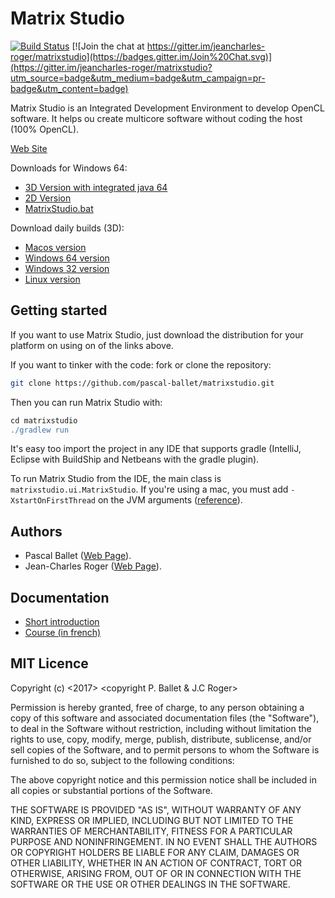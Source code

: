 # Matrix Studio

[![Build Status](https://travis-ci.org/pascal-ballet/matrixstudio.svg?branch=master)](https://travis-ci.org/pascal-ballet/matrixstudio)
[![Join the chat at https://gitter.im/jeancharles-roger/matrixstudio](https://badges.gitter.im/Join%20Chat.svg)](https://gitter.im/jeancharles-roger/matrixstudio?utm_source=badge&utm_medium=badge&utm_campaign=pr-badge&utm_content=badge)

Matrix Studio is an Integrated Development Environment to develop OpenCL software. 
It helps ou create multicore software without coding the host (100% OpenCL).

[Web Site](http://virtulab.univ-brest.fr/?page_id=23)

Downloads for Windows 64:
- [3D Version with integrated java 64](https://www.amazon.fr/clouddrive/share/nQc9NbHpKyIYhpn4fu60rP30G5Q9hybHcJxZIu7rDcT)
- [2D Version](https://www.amazon.fr/clouddrive/share/a4b9R3jN1ezkr0DwqRuteXjm4B7Wmn4eg44p07BalgW)
- [MatrixStudio.bat](https://www.amazon.fr/clouddrive/share/e9EccQx5WuLkYFjKXZXolQOJgawnk5kmAJzsOIz3FZY)

Download daily builds (3D):
- [Macos version](https://bintray.com/jeancharles-roger/generic/download_file?file_path=matrixstudio%2Fdaily%2FMatrixStudio-daily-mac64-1.0.0.tar.gz)
- [Windows 64 version](https://bintray.com/jeancharles-roger/generic/download_file?file_path=matrixstudio%2Fdaily%2FMatrixStudio-daily-windows64-1.0.0.zip)
- [Windows 32 version](https://bintray.com/jeancharles-roger/generic/download_file?file_path=matrixstudio%2Fdaily%2FMatrixStudio-daily-windows32-1.0.0.zip)
- [Linux version](https://bintray.com/jeancharles-roger/generic/download_file?file_path=matrixstudio%2Fdaily%2FMatrixStudio-daily-linux64-1.0.0.tar.gz)

## Getting started

If you want to use Matrix Studio, just download the distribution for your platform on using on of the links above.

If you want to tinker with the code: fork or clone the repository:
```sh
git clone https://github.com/pascal-ballet/matrixstudio.git
```

Then you can run Matrix Studio with:
 
```gradle
cd matrixstudio
./gradlew run
```

It's easy too import the project in any IDE that supports gradle (IntelliJ, Eclipse with BuildShip and Netbeans with the gradle plugin).

To run Matrix Studio from the IDE, the main class is `matrixstudio.ui.MatrixStudio`.
If you're using a mac, you must add `-XstartOnFirstThread` on the JVM arguments ([reference](https://www.eclipse.org/swt/macosx/)).

## Authors

- Pascal Ballet ([Web Page](http://virtulab.univ-brest.fr/?page_id=32)).
- Jean-Charles Roger ([Web Page](http://minibilles.fr)).

## Documentation

- [Short introduction](http://virtulab.univ-brest.fr/MatrixStudioBook.pdf)
- [Course (in french)](http://virtulab.univ-brest.fr/GeneralCourse.pdf)

## MIT Licence

Copyright (c) <2017> <copyright P. Ballet & J.C Roger>

Permission is hereby granted, free of charge, to any person obtaining a copy
of this software and associated documentation files (the "Software"), to deal
in the Software without restriction, including without limitation the rights
to use, copy, modify, merge, publish, distribute, sublicense, and/or sell
copies of the Software, and to permit persons to whom the Software is
furnished to do so, subject to the following conditions:

The above copyright notice and this permission notice shall be included in all
copies or substantial portions of the Software.

THE SOFTWARE IS PROVIDED "AS IS", WITHOUT WARRANTY OF ANY KIND, EXPRESS OR
IMPLIED, INCLUDING BUT NOT LIMITED TO THE WARRANTIES OF MERCHANTABILITY,
FITNESS FOR A PARTICULAR PURPOSE AND NONINFRINGEMENT. IN NO EVENT SHALL THE
AUTHORS OR COPYRIGHT HOLDERS BE LIABLE FOR ANY CLAIM, DAMAGES OR OTHER
LIABILITY, WHETHER IN AN ACTION OF CONTRACT, TORT OR OTHERWISE, ARISING FROM,
OUT OF OR IN CONNECTION WITH THE SOFTWARE OR THE USE OR OTHER DEALINGS IN THE
SOFTWARE.
